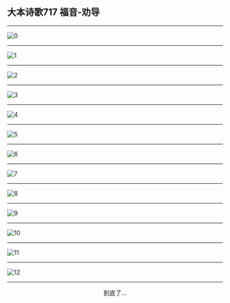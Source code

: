 
## 大本诗歌717 福音-劝导
        
<div id="aplayer0"></div>

<div id="aplayer1"></div>

<div id="aplayer2"></div>

---

<img alt="0" data-original="https://cdn.jsdelivr.net/gh/k34869/shi/data/d0717/0">

---

<img alt="1" data-original="https://cdn.jsdelivr.net/gh/k34869/shi/data/d0717/1">

---

<img alt="2" data-original="https://cdn.jsdelivr.net/gh/k34869/shi/data/d0717/2">

---

<img alt="3" data-original="https://cdn.jsdelivr.net/gh/k34869/shi/data/d0717/3">

---

<img alt="4" data-original="https://cdn.jsdelivr.net/gh/k34869/shi/data/d0717/4">

---

<img alt="5" data-original="https://cdn.jsdelivr.net/gh/k34869/shi/data/d0717/5">

---

<img alt="6" data-original="https://cdn.jsdelivr.net/gh/k34869/shi/data/d0717/6">

---

<img alt="7" data-original="https://cdn.jsdelivr.net/gh/k34869/shi/data/d0717/7">

---

<img alt="8" data-original="https://cdn.jsdelivr.net/gh/k34869/shi/data/d0717/8">

---

<img alt="9" data-original="https://cdn.jsdelivr.net/gh/k34869/shi/data/d0717/9">

---

<img alt="10" data-original="https://cdn.jsdelivr.net/gh/k34869/shi/data/d0717/10">

---

<img alt="11" data-original="https://cdn.jsdelivr.net/gh/k34869/shi/data/d0717/11">

---

<img alt="12" data-original="https://cdn.jsdelivr.net/gh/k34869/shi/data/d0717/12">

---

<p style="text-align: center">到底了...</p>

<script src="/js/dist-view.js"></script>

<script>
MAIN.id = 'd0717';
        
const ap0 = new APlayer({
    container: document.getElementById('aplayer0'),
    volume: 1,
    loop: 'none',
    preload: 'none',
    audio: [{
        name: '大本诗歌717.mp3',
        artist: '大本诗歌',
        url: 'https://res.wx.qq.com/voice/getvoice?mediaid=MzI0NTk3MDM5M18yMjQ3NDk3MjEz',
        cover: '/favicon'
    }]
});
const ap1 = new APlayer({
    container: document.getElementById('aplayer1'),
    volume: 1,
    loop: 'none',
    preload: 'none',
    audio: [{
        name: '大本诗歌717第一节领唱.mp3',
        artist: '大本诗歌',
        url: 'https://res.wx.qq.com/voice/getvoice?mediaid=MzI0NTk3MDM5M18yMjQ3NDk3MjE0',
        cover: '/favicon'
    }]
});
const ap2 = new APlayer({
    container: document.getElementById('aplayer2'),
    volume: 1,
    loop: 'none',
    preload: 'none',
    audio: [{
        name: '大本诗歌717教唱版.mp3',
        artist: '大本诗歌',
        url: 'https://res.wx.qq.com/voice/getvoice?mediaid=MzI0NTk3MDM5M18yMjQ3NDk3MjE1',
        cover: '/favicon'
    }]
});
</script>

